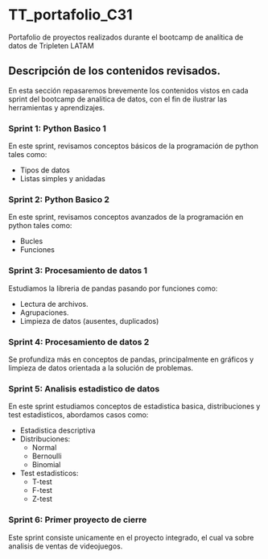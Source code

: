 # TT_portafolio_C31
Portafolio de proyectos realizados durante el bootcamp de analítica de datos de Tripleten LATAM

## Descripción de los contenidos revisados.

En esta sección repasaremos brevemente los contenidos vistos en cada sprint del bootcamp de analitica de datos, con el fin de ilustrar las herramientas y aprendizajes.

### Sprint 1: Python Basico 1
En este sprint, revisamos conceptos básicos de la programación de python tales como:
- Tipos de datos
- Listas simples y anidadas

### Sprint 2: Python Basico 2
En este sprint, revisamos conceptos avanzados de la programación en python tales como:
- Bucles
- Funciones

### Sprint 3: Procesamiento de datos 1
Estudiamos la libreria de pandas pasando por funciones como:
- Lectura de archivos.
- Agrupaciones.
- Limpieza de datos (ausentes, duplicados)

### Sprint 4: Procesamiento de datos 2
Se profundiza más en conceptos de pandas, principalmente en gráficos y limpieza de datos orientada a la solución de problemas.

### Sprint 5: Analisis estadistico de datos
En este sprint estudiamos conceptos de estadistica basica, distribuciones y test estadisticos, abordamos casos como:
- Estadistica descriptiva
- Distribuciones:
    - Normal
    - Bernoulli
    - Binomial
- Test estadisticos:
    - T-test
    - F-test
    - Z-test

### Sprint 6: Primer proyecto de cierre
Este sprint consiste unicamente en el proyecto integrado, el cual va sobre analisis de ventas de videojuegos.
